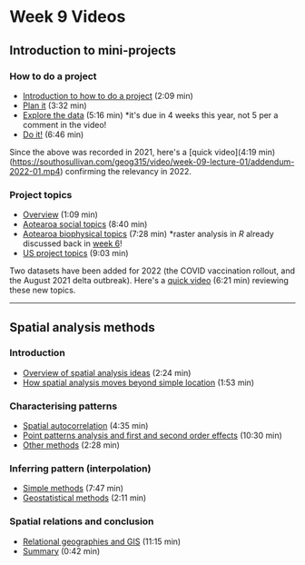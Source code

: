 # Week 9 Videos
## Introduction to mini-projects
### How to do a project
+ [Introduction to how to do a project](https://southosullivan.com/geog315/video/week-09-lecture-01/intro-to-mini-projects-2.m4v) (2:09 min)
+ [Plan it](https://southosullivan.com/geog315/video/week-09-lecture-01/intro-to-mini-projects-3.m4v) (3:32 min)
+ [Explore the data](https://southosullivan.com/geog315/video/week-09-lecture-01/intro-to-mini-projects-4.m4v) (5:16 min) *it's due in 4 weeks this year, not 5 per a comment in the video!
+ [Do it!](https://southosullivan.com/geog315/video/week-09-lecture-01/intro-to-mini-projects-5.m4v) (6:46 min)

Since the above was recorded in 2021, here's a [quick video](4:19 min) (https://southosullivan.com/geog315/video/week-09-lecture-01/addendum-2022-01.mp4) confirming the relevancy in 2022.

### Project topics
+ [Overview](https://southosullivan.com/geog315/video/week-09-lecture-01/intro-to-mini-projects-6.m4v) (1:09 min)
+ [Aotearoa social topics](https://southosullivan.com/geog315/video/week-09-lecture-01/intro-to-mini-projects-7.m4v) (8:40 min)
+ [Aotearoa biophysical topics](https://southosullivan.com/geog315/video/week-09-lecture-01/intro-to-mini-projects-8.m4v) (7:28 min) *raster analysis in _R_ already discussed back in [week 6](week06.html)!
+ [US project topics](https://southosullivan.com/geog315/video/week-09-lecture-01/intro-to-mini-projects-9.m4v) (9:03 min)

Two datasets have been added for 2022 (the COVID vaccination rollout, and the August 2021 delta outbreak). Here's a [quick video](https://southosullivan.com/geog315/video/week-09-lecture-01/addendum-2022-02.mp4) (6:21 min) reviewing these new topics. 

---

## Spatial analysis methods
### Introduction
+ [Overview of spatial analysis ideas](https://southosullivan.com/geog315/video/week-09-lecture-02/spatial-analysis-methods-02.mp4) (2:24 min)
+ [How spatial analysis moves beyond simple location](https://southosullivan.com/geog315/video/week-09-lecture-02/spatial-analysis-methods-03.mp4) (1:53 min)

### Characterising patterns
+ [Spatial autocorrelation](https://southosullivan.com/geog315/video/week-09-lecture-02/spatial-analysis-methods-04.mp4) (4:35 min)
+ [Point patterns analysis and first and second order effects](https://southosullivan.com/geog315/video/week-09-lecture-02/spatial-analysis-methods-05.mp4) (10:30 min)
+ [Other methods](https://southosullivan.com/geog315/video/week-09-lecture-02/spatial-analysis-methods-06.mp4) (2:28 min)

### Inferring pattern (interpolation)
+ [Simple methods](https://southosullivan.com/geog315/video/week-09-lecture-02/spatial-analysis-methods-07.mp4) (7:47 min)
+ [Geostatistical methods](https://southosullivan.com/geog315/video/week-09-lecture-02/spatial-analysis-methods-08.mp4) (2:11 min)

### Spatial relations and conclusion
+ [Relational geographies and GIS](https://southosullivan.com/geog315/video/week-09-lecture-02/spatial-analysis-methods-09.mp4) (11:15 min)
+ [Summary](https://southosullivan.com/geog315/video/week-09-lecture-02/spatial-analysis-methods-10.mp4) (0:42 min)
